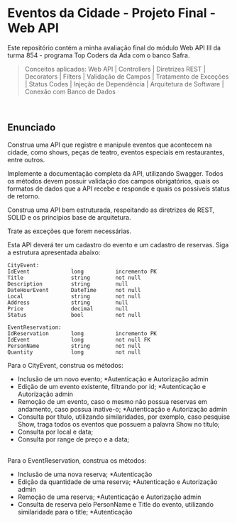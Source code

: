# Eventos da Cidade - Projeto Final - Web API

Este repositório contém a minha avaliação final do módulo Web API III da turma 854 - programa Top Coders da Ada com o banco Safra.

> Conceitos aplicados: Web API | Controllers | Diretrizes REST | Decorators | Filters | Validação de Campos | Tratamento de Exceções | Status Codes | Injeção de Dependência | Arquitetura de Software | Conexão com Banco de Dados
</br>


## Enunciado
Construa uma API que registre e manipule eventos que acontecem na cidade, como shows, peças de teatro, eventos especiais em restaurantes, entre outros.

Implemente a documentação completa da API, utilizando Swagger. Todos os métodos devem possuir validação dos campos obrigatórios, quais os formatos de dados que a API recebe e responde e quais os possíveis status de retorno.

Construa uma API bem estruturada, respeitando as diretrizes de REST, SOLID e os princípios base de arquitetura.

Trate as exceções que forem necessárias.

Esta API deverá ter um cadastro do evento e um cadastro de reservas. Siga a estrutura apresentada abaixo:
```
CityEvent:
IdEvent             long          incremento PK
Title               string        not null
Description         string        null
DateHourEvent       DateTime      not null
Local               string        not null
Address             string        null
Price               decimal       null
Status              bool          not null

EventReservation:
IdReservation       long          incremento PK
IdEvent             long          not null FK
PersonName          string        not null
Quantity            long          not null
```

Para o CityEvent, construa os métodos:
- Inclusão de um novo evento; *Autenticação e Autorização admin
- Edição de um evento existente, filtrando por id; *Autenticação e Autorização admin
- Remoção de um evento, caso o mesmo não possua reservas em andamento, caso possua inative-o; *Autenticação e Autorização admin
- Consulta por título, utilizando similaridades, por exemplo, caso pesquise Show, traga todos os eventos que possuem a palavra Show no título;
- Consulta por local e data;
- Consulta por range de preço e a data;
</br>
Para o EventReservation, construa os métodos:

- Inclusão de uma nova reserva; *Autenticação
- Edição da quantidade de uma reserva; *Autenticação e Autorização admin
- Remoção de uma reserva; *Autenticação e Autorização admin
- Consulta de reserva pelo PersonName e Title do evento, utilizando similaridade para o title; *Autenticação
